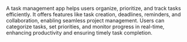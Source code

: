 A task management app helps users organize, prioritize, and track tasks efficiently. It offers features like task creation, deadlines, reminders, and collaboration, enabling seamless project management. Users can categorize tasks, set priorities, and monitor progress in real-time, enhancing productivity and ensuring timely task completion.
